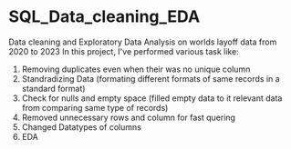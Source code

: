 # SQL_Data_cleaning_EDA
Data cleaning and Exploratory Data Analysis on worlds layoff data from 2020 to 2023
In this project, I've performed various task like:
1. Removing duplicates even when their was no unique column
2. Standradizing Data (formating different formats of same records in a standard format)
3. Check for nulls and empty space (filled empty data to it relevant data from comparing same type of records)
4. Removed unnecessary rows and column for fast quering
5. Changed Datatypes of columns
6. EDA
